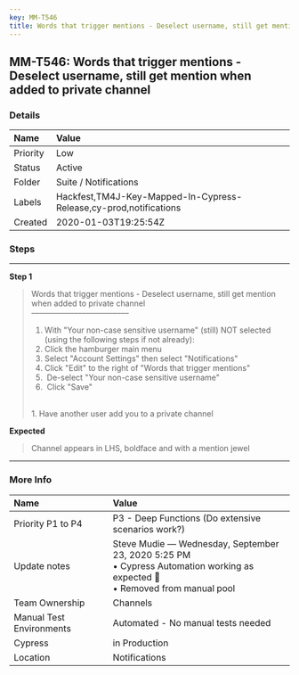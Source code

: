 ```yaml
---
key: MM-T546
title: Words that trigger mentions - Deselect username, still get mention when added to private channel
---
```


## MM-T546: Words that trigger mentions - Deselect username, still get mention when added to private channel

### Details

| Name     | Value                                                             |
| :------- | :---------------------------------------------------------------- |
| Priority | Low                                                               |
| Status   | Active                                                            |
| Folder   | Suite / Notifications                                             |
| Labels   | Hackfest,TM4J-Key-Mapped-In-Cypress-Release,cy-prod,notifications |
| Created  | 2020-01-03T19:25:54Z                                              |

### Steps

<hr/>

**Step 1**

> <article>Words that trigger mentions - Deselect username, still get mention when added to private channel<br>–––––––––––––––––––––––––<ol><li>With "Your non-case sensitive username" (still) NOT selected (using the following steps if not already):</li><li> Click the hamburger main menu</li><li> Select "Account Settings" then select "Notifications"</li><li> Click "Edit" to the right of "Words that trigger mentions"</li><li>&nbsp;De-select "Your non-case sensitive username"</li><li>&nbsp;Click "Save"<br><br></li></ol>1. Have another user add you to a private channel</article>

**Expected**

> <article>Channel appears in LHS, boldface and with a mention jewel</article>

<hr/>

### More Info

| Name                     | Value                                                                                                                           |
| :----------------------- | :------------------------------------------------------------------------------------------------------------------------------ |
| Priority P1 to P4        | P3 - Deep Functions (Do extensive scenarios work?)                                                                              |
| Update notes             | Steve Mudie — Wednesday, September 23, 2020 5:25 PM<br>• Cypress Automation working as expected 🎉<br>• Removed from manual pool |
| Team Ownership           | Channels                                                                                                                        |
| Manual Test Environments | Automated - No manual tests needed                                                                                              |
| Cypress                  | in Production                                                                                                                   |
| Location                 | Notifications                                                                                                                   |
